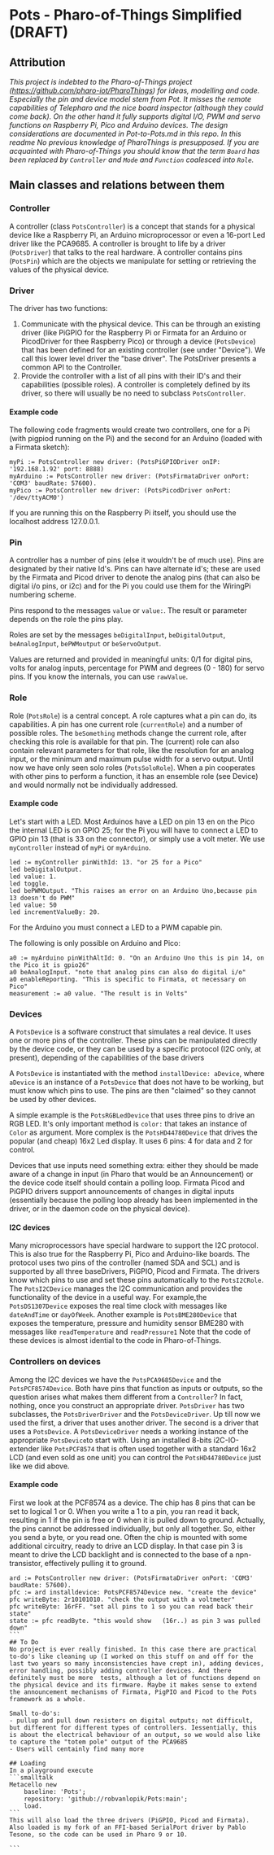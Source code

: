 

# Pots - Pharo-of-Things Simplified (DRAFT)

## Attribution

*This project is indebted to the Pharo-of-Things project (https://github.com/pharo-iot/PharoThings)  for ideas, modelling and code. Especially the pin and device model stem from Pot. It misses the remote capabilities of Telepharo and the nice board inspector (although they could come back). On the other hand it fully supports digital I/O, PWM and servo functions on  Raspberry Pi, Pico and Arduino devices. The design considerations are documented in Pot-to-Pots.md in this repo. In this readme No previous knowledge of PharoThings is presupposed. If you are acquainted with Pharo-of-Things you should know that the term `Board` has been replaced by `Controller` and `Mode` and `Function` coalesced into `Role`.*

## Main classes and relations between them

### Controller

A controller (class `PotsController`) is a concept that stands for a physical device like a Raspberry Pi, an Arduino microprocessor or even a 16-port Led driver like the PCA9685. A controller is brought to life by a driver (`PotsDriver`) that talks to the real hardware. A controller contains pins (`PotsPin`) which are the objects we manipulate for setting or retrieving the values of the physical device.

### Driver

The driver has two functions:

1. Communicate with the physical device. This can be through an existing driver (like PiGPIO for the Raspberry Pi or Firmata for an Arduino or PicodDriver for thee Raspberry Pico) or through a device (`PotsDevice`) that has been defined for an existing controller (see under "Device"). We call this lower level driver the "base driver". The PotsDriver presents a common API to the Controller.
2. Provide the controller with a list of all pins with their ID's and their capabilities (possible roles). A controller is completely defined by its driver, so there will usually be no need to subclass `PotsController`.

#### Example code

The following code fragments would create two controllers, one for a Pi (with pigpiod running on the Pi) and the second for an Arduino (loaded with a Firmata sketch):

```smalltalk
myPi := PotsController new driver: (PotsPiGPIODriver onIP: '192.168.1.92' port: 8888)
myArduino := PotsController new driver: (PotsFirmataDriver onPort: 'COM3' baudRate: 57600).
myPico := PotsController new driver: (PotsPicodDriver onPort: '/dev/ttyACM0')
```

If you are running this on the Raspberry Pi itself, you should use the localhost address 127.0.0.1.

### Pin

A controller has a number of pins (else it wouldn't be of much use). Pins are designated by their native Id's. Pins can have alternate id's; these are used by the Firmata and Picod driver to denote the analog pins (that can also be digital i/o pins, or i2c) and for the Pi you could use them for the WiringPi numbering scheme. 

Pins respond to the messages `value` or `value:`.  The result or parameter depends on the role the pins play. 

Roles are set by the messages `beDigitalInput`, `beDigitalOutput`, `beAnalogInput`,  `bePWMoutput` or `beServoOutput`.  

Values are returned and provided in meaningful units: 0/1 for digital pins, volts for analog inputs, percentage for PWM and degrees (0 - 180) for servo pins. If you know the internals, you can use `rawValue`.

### Role

Role (`PotsRole`) is a central concept. A role captures what  a pin can do, its capabilities. A pin has one current role (`currentRole`)  and a number of possible roles. The `beSomething` methods change the current role, after checking this role is available for that pin. The (current) role can also contain relevant parameters for that role, like the resolution for an analog input, or the minimum and maximum pulse width for a servo output. Until now we have only seen solo roles (`PotsSoloRole`). When a pin cooperates with other pins to perform a function, it has an ensemble role (see Device) and would normally not be individually addressed.

#### Example code

Let's start with a LED. Most Arduinos have a LED on pin 13 en on the Pico the internal LED is on GPIO 25; for the Pi you will have to connect a LED to  GPIO pin 13 (that is 33 on the connector), or simply use a volt meter. We use `myController` instead of `myPi` or `myArduino`.

```smalltalk
led := myController pinWithId: 13. "or 25 for a Pico"
led beDigitalOutput.
led value: 1.
led toggle.
led bePWMOutput. "This raises an error on an Arduino Uno,because pin 13 doesn't do PWM"
led value: 50
led incrementValueBy: 20.
```

For the Arduino you must connect a LED to a PWM capable pin. 

The following is only possible on Arduino and Pico:

```smalltalk
a0 := myArduino pinWithAltId: 0. "On an Arduino Uno this is pin 14, on the Pico it is gpio26"
a0 beAnalogInput. "note that analog pins can also do digital i/o"
a0 enableReporting. "This is specific to Firmata, ot necessary on Pico"
measurement := a0 value. "The result is in Volts"
```

### Devices

A `PotsDevice` is a software construct that simulates a real device. It uses one or more pins of the controller. These pins can be manipulated directly by the device code, or they can be used by a specific protocol (I2C only, at present), depending of the capabilities of the base drivers

A `PotsDevice` is instantiated with the method `installDevice: aDevice`, where `aDevice` is an instance of a `PotsDevice` that does not have to be working, but must know which pins to use. The pins are then "claimed" so they cannot be used by other devices.

A simple  example is the `PotsRGBLedDevice` that uses three pins to drive an RGB LED. It's only important method is `color:` that takes an instance of `Color` as argument. More complex is the `PotsHD44780Device` that drives the popular (and cheap) 16x2 Led display. It uses 6 pins: 4 for data and 2 for control. 

Devices that use inputs need something extra: either they should be made aware of a change in input (in Pharo that would be an Announcement) or the device code itself should contain a polling loop.  Firmata Picod and PiGPIO drivers support announcements of changes in digital inputs (essentially because the polling loop already has been implemented in the driver, or in the daemon code on the physical device). 

#### I2C devices

Many microprocessors have special hardware to support the I2C protocol. This is also true for the Raspberry Pi, Pico and Arduino-like boards. The protocol uses two pins of the controller (named SDA and SCL) and is supported by all three baseDrivers, PiGPIO, Picod and Firmata. The drivers know which pins to use and set these pins automatically to the `PotsI2CRole`.  The `PotsI2CDevice` manages the I2C communication and provides the functionality of the device in a useful way. For example,the `PotsDS1307Device` exposes the real time clock with messages like `dateAndTime` or `dayOfWeek`. Another example is `PotsBME280Device` that exposes the temperature, pressure and humidity sensor BME280 with messages like `readTemperature` and `readPressure1` Note that the code of these devices is almost idential to the code in Pharo-of-Things.

### Controllers on devices
Among the I2C devices we have  the `PotsPCA9685Device` and the `PotsPCF8574Device`. Both have pins that function as inputs or outputs, so the question arises what makes them different from a `Controller`? In fact, nothing, once you construct an appropriate driver. `PotsDriver` has two subclasses, the `PotsDriverDriver` and the `PotsDeviceDriver`. Up till now we used the first,  a driver that uses another driver. The second is a driver that uses a `PotsDevice`. A `PotsDeviceDriver` needs a working instance of the appropriate `PotsDevice`to start with. Using an installed 8-bits i2C-IO-extender like `PotsPCF8574` that is often used together with a standard 16x2 LCD (and even sold as one unit) you can control the `PotsHD44780Device` just like we did above.

#### Example code
First we look at the PCF8574 as a device. The chip has 8 pins that can be set to logical 1 or 0. When you write a 1 to a pin, you ran read it back, resulting in 1 if the pin is free or 0 when it is pulled down to ground. Actually, the pins cannot be addressed individually, but only all together. So, either you send a byte, or you read one. Often the chip is mounted with some additional circuitry, ready to drive an LCD display. In that case pin 3 is meant to drive the LCD backlight and is connected to the base of a npn-transistor, effectively pulling it to ground.

```` smalltalk
ard := PotsController new driver: (PotsFirmataDriver onPort: 'COM3' baudRate: 57600).
pfc := ard installdevice: PotsPCF8574Device new. "create the device"
pfc writeByte: 2r10101010. "check the output with a voltmeter"
pfc writeByte: 16rFF. "set all pins to 1 so you can read back their state"
state := pfc readByte. "this would show   (16r..) as pin 3 was pulled down"
```
## To Do
No project is ever really finished. In this case there are practical to-do's like cleaning up (I worked on this stuff on and off for the last two years so many inconsistencies have crept in), adding devices, error handling, possibly adding controller devices. And there definitely must be more  tests, although a lot of functions depend on the physical device and its firmware. Maybe it makes sense to extend the announcement mechanisms of Firmata, PigPIO and Picod to the Pots framework as a whole.  

Small to-do's:
- pullup and pull down resisters on digital outputs; not difficult, but different for different types of controllers. Iessentially, this is about the electrical behaviour of an output, so we would also like to capture the "totem pole" output of the PCA9685
- Users will centainly find many more

## Loading
In a playground execute
```smalltalk
Metacello new
    baseline: 'Pots';
    repository: 'github://robvanlopik/Pots:main';
    load.
```
This will also load the three drivers (PiGPIO, Picod and Firmata). Also loaded is my fork of an FFI-based SerialPort driver by Pablo Tesone, so the code can be used in Pharo 9 or 10.
    
```
